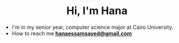 <h1 align="center">Hi, I'm Hana</h1>


- I'm in my senior year, computer science major at Cairo University.
-  How to reach me **hanaessamsayed@gmail.com**



